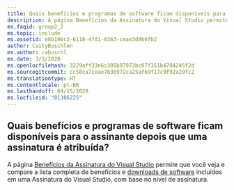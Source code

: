 ```yaml
---
title: Quais benefícios e programas de software ficam disponíveis para o assinante depois que uma Assinatura do Visual Studio é atribuída?
description: A página Benefícios da Assinatura do Visual Studio permite que você veja e compare a lista completa de benefícios e downloads de software incluídos...
ms.faqid: group2_2
ms.topic: include
ms.assetid: e8b196c2-6118-47d1-8363-ceae3d9b6fb2
author: CaityBuschlen
ms.author: cabuschl
ms.date: 3/3/2020
ms.openlocfilehash: 3229aff33e6c305b97973bc07f351b4794245f2d
ms.sourcegitcommit: cc58ca7ceae783b972ca25af69f17c9f92a29fc2
ms.translationtype: HT
ms.contentlocale: pt-BR
ms.lasthandoff: 04/15/2020
ms.locfileid: "81386225"
---
```

## <a name="what-benefits-and-software-is-available-to-my-subscriber-once-a-subscription-has-been-assigned"></a>Quais benefícios e programas de software ficam disponíveis para o assinante depois que uma assinatura é atribuída?

A página [Benefícios da Assinatura do Visual Studio](https://visualstudio.microsoft.com/vs/benefits/) permite que você veja e compare a lista completa de benefícios e [downloads de software](https://docs.microsoft.com/visualstudio/subscriptions/software-download-list) incluídos em uma Assinatura do Visual Studio, com base no nível de assinatura.
